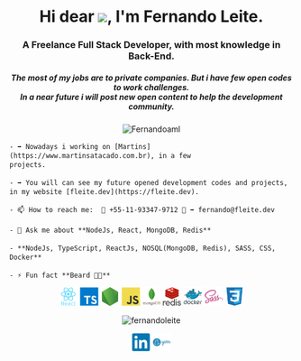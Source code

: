 <h1 align="center">
    Hi dear
    <img
            src="https://raw.githubusercontent.com/kaueMarques/kaueMarques/master/hi.gif"
            width="30px"
    />, I'm Fernando Leite.
</h1>
<h3 align="center">
    A Freelance Full Stack Developer, with most knowledge in Back-End.
</h3>
<h5 align="center">
    The most of my jobs are to private companies. But i have few open codes to
    work challenges. <br />In a near future i will post new open content to help
    the development community.
</h5>
<p align="center">
    <img
            src="https://komarev.com/ghpvc/?username=Fernandoaml&color=yellowgreen"
            alt="Fernandoaml"
    />

    - ➡ Nowadays i working on [Martins](https://www.martinsatacado.com.br), in a few
    projects.

    - ➡ You will can see my future opened development codes and projects, in my website [fleite.dev](https://fleite.dev).

    - 📫 How to reach me:  📱 +55-11-93347-9712 📧 ➡ fernando@fleite.dev

    - 💬 Ask me about **NodeJs, React, MongoDB, Redis**

    - **NodeJs, TypeScript, ReactJs, NOSQL(MongoDB, Redis), SASS, CSS, Docker**

    - ⚡ Fun fact **Beard 🧔🏻**

<p align="center">
    <img
            src="https://raw.githubusercontent.com/devicons/devicon/2809b567852a4648062a2d3e7c1c531367458c0b/icons/react/react-original-wordmark.svg"
            alt="react"
            width="33"
            height="33"
    />
    <img
            src="https://raw.githubusercontent.com/devicons/devicon/2809b567852a4648062a2d3e7c1c531367458c0b/icons/typescript/typescript-original.svg"
            alt="typescript"
            width="33"
            height="33"
    />
    <img
            src="https://raw.githubusercontent.com/devicons/devicon/2809b567852a4648062a2d3e7c1c531367458c0b/icons/nodejs/nodejs-original.svg"
            alt="nodejs"
            width="33"
            height="33"
    />
    <img
            src="https://raw.githubusercontent.com/devicons/devicon/2809b567852a4648062a2d3e7c1c531367458c0b/icons/javascript/javascript-original.svg"
            alt="javascript"
            width="33"
            height="33"
    />
    <img
            src="https://raw.githubusercontent.com/devicons/devicon/2809b567852a4648062a2d3e7c1c531367458c0b/icons/mongodb/mongodb-original-wordmark.svg"
            alt="mongodb"
            width="33"
            height="33"
    />
    <img
            src="https://raw.githubusercontent.com/devicons/devicon/2809b567852a4648062a2d3e7c1c531367458c0b/icons/redis/redis-original-wordmark.svg"
            alt="redis"
            width="33"
            height="33"
    />
    <img
            src="https://raw.githubusercontent.com/devicons/devicon/2809b567852a4648062a2d3e7c1c531367458c0b/icons/docker/docker-original-wordmark.svg"
            alt="docker"
            width="33"
            height="33"
    />
    <img
            src="https://raw.githubusercontent.com/devicons/devicon/2809b567852a4648062a2d3e7c1c531367458c0b/icons/sass/sass-original.svg"
            alt="sass"
            width="33"
            height="33"
    />
    <img
            src="https://raw.githubusercontent.com/devicons/devicon/2809b567852a4648062a2d3e7c1c531367458c0b/icons/css3/css3-original.svg"
            alt="css"
            width="33"
            height="33"
    />
</p>
<p align="center">
    <img
            src="https://github-readme-stats.vercel.app/api?username=fernandoleite&show_icons=true"
            alt="fernandoleite"
    />
</p>

<p align="center">
    <a href="https://linkedin.com/in/fernandoaml" target="blank"
    ><img
            align="center"
            src="https://raw.githubusercontent.com/devicons/devicon/2809b567852a4648062a2d3e7c1c531367458c0b/icons/linkedin/linkedin-original.svg"
            alt="fernandoaml"
            height="33"
            width="33"
    /></a>
    <img
            align="center"
            src="https://raw.githubusercontent.com/devicons/devicon/2809b567852a4648062a2d3e7c1c531367458c0b/icons/yarn/yarn-original-wordmark.svg"
            alt="yarn"
            height="33"
            width="33"
    />
</p>

